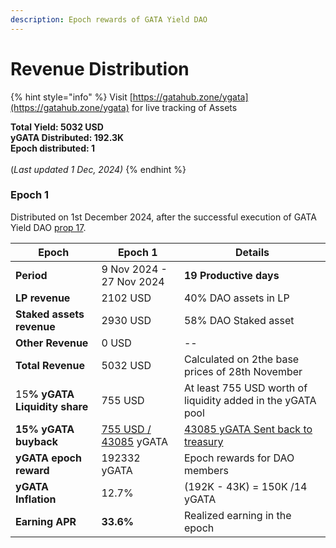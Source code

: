```yaml
---
description: Epoch rewards of GATA Yield DAO
---
```


# Revenue Distribution

{% hint style="info" %}
Visit [https://gatahub.zone/ygata](https://gatahub.zone/ygata) for live tracking of Assets

**Total Yield: 5032 USD**\
**yGATA Distributed: 192.3K** \
**Epoch distributed: 1** \
\
(_Last updated 1 Dec, 2024)_
{% endhint %}

### Epoch 1

Distributed on 1st December 2024, after the successful execution of GATA Yield DAO [prop 17](https://daodao.zone/dao/omniflix19z3h463xmkz66vdq8tcpk986kvecjyqxy4ywtdzu4qqe2vjyz69sy0u32r/proposals/A17).&#x20;

| Epoch                               | Epoch 1                                                                                                                      | Details                                                                                                                                    |
| ----------------------------------- | ---------------------------------------------------------------------------------------------------------------------------- | ------------------------------------------------------------------------------------------------------------------------------------------ |
| **Period**                          | 9 Nov 2024 - 27 Nov 2024                                                                                                     | **19 Productive days**                                                                                                                     |
| **LP revenue**                      | 2102 USD                                                                                                                     | 40% DAO assets in LP                                                                                                                       |
| **Staked assets revenue**           | 2930 USD                                                                                                                     | 58% DAO Staked asset                                                                                                                       |
| **Other Revenue**                   | 0 USD                                                                                                                        | --                                                                                                                                         |
| **Total Revenue**                   | 5032 USD                                                                                                                     | Calculated on 2the base prices of 28th November                                                                                            |
| 1&#x35;**% yGATA Liquidity share**  | 755 USD                                                                                                                      | At least 755 USD worth of liquidity added in the yGATA pool                                                                                |
| **15% yGATA buyback**               | [755 USD / 43085](https://www.mintscan.io/osmosis/tx/B6600919EDB21D544E06C79A64B79D3E1D95B89E7FC38DE8CCB47D759A25126E) yGATA | [43085 yGATA Sent back to treasury ](https://www.mintscan.io/omniflix/tx/D0A21DF21344ADBEDEC701E4D85BD3768C35E012C66484B1227430661D518D48) |
| **yGATA epoch reward**              | 192332 yGATA                                                                                                                 | Epoch rewards for DAO members                                                                                                              |
| **yGATA Inflation**                 | 12.7%                                                                                                                        | (192K - 43K) = 150K /14 yGATA                                                                                                              |
| **Earning APR**                     | **33.6%**                                                                                                                    | Realized earning in the epoch                                                                                                              |

